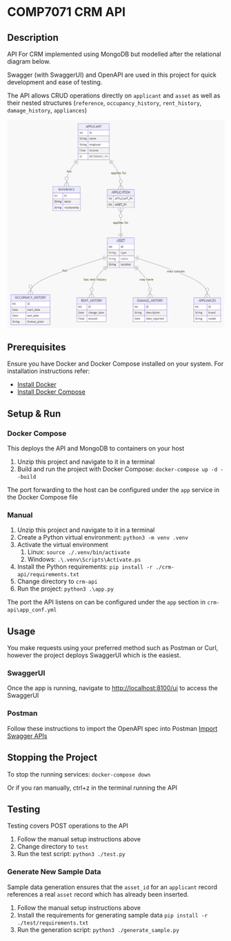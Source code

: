 # COMP7071 CRM API

## Description

API For CRM implemented using MongoDB but modelled after the relational diagram below.

Swagger (with SwaggerUI) and OpenAPI are used in this project for quick development and ease of testing.

The API allows CRUD operations directly on `applicant` and `asset` as well as their nested structures (`reference`, `occupancy_history`, `rent_history`, `damage_history`, `appliances`)

![CRM API Relational Diagram](./images/crm-class-diagram.jpg)

## Prerequisites

Ensure you have Docker and Docker Compose installed on your system. For installation instructions refer: 
- [Install Docker](https://docs.docker.com/get-docker/)
- [Install Docker Compose](https://docs.docker.com/compose/install/)

## Setup & Run

### Docker Compose

This deploys the API and MongoDB to containers on your host

1. Unzip this project and navigate to it in a terminal
1. Build and run the project with Docker Compose: `docker-compose up -d --build`

The port forwarding to the host can be configured under the `app` service in the Docker Compose file

### Manual

1. Unzip this project and navigate to it in a terminal
1. Create a Python virtual environment: `python3 -m venv .venv`
1. Activate the virtual environment
    1. Linux: `source ./.venv/bin/activate`
    1. Windows: `.\.venv\Scripts\Activate.ps`
1. Install the Python requirements: `pip install -r ./crm-api/requirements.txt`
1. Change directory to `crm-api`
1. Run the project: `python3 .\app.py`

The port the API listens on can be configured under the `app` section in `crm-api\app_conf.yml`

## Usage

You make requests using your preferred method such as Postman or Curl, however the project deploys SwaggerUI which is the easiest.

### SwaggerUI

Once the app is running, navigate to [http://localhost:8100/ui](http://localhost:8100/ui) to access the SwaggerUI

### Postman

Follow these instructions to import the OpenAPI spec into Postman [Import Swagger APIs](https://learning.postman.com/docs/getting-started/importing-and-exporting/importing-from-swagger/)


## Stopping the Project

To stop the running services: `docker-compose down`

Or if you ran manually, ctrl+z in the terminal running the API

## Testing

Testing covers POST operations to the API

1. Follow the manual setup instructions above
1. Change directory to `test`
1. Run the test script: `python3 ./test.py`

### Generate New Sample Data

Sample data generation ensures that the `asset_id` for an `applicant` record references a real `asset` record which has already been inserted.

1. Follow the manual setup instructions above
1. Install the requirements for generating sample data `pip install -r ./test/requirements.txt`
1. Run the generation script: `python3 ./generate_sample.py`
